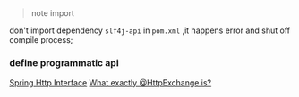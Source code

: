 ##  
> note import 

don't import dependency  ```slf4j-api``` in ```pom.xml``` ,it happens error and shut off compile process;



### define programmatic api


[Spring Http Interface](https://docs.spring.io/spring-framework/reference/integration/rest-clients.html#rest-http-interface)
[What  exactly @HttpExchange is?](https://docs.spring.io/spring-framework/reference/web/webflux/controller/ann-requestmapping.htmle)